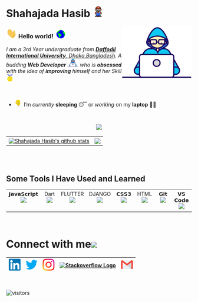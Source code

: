 # Shahajada Hasib <img src="https://github.com/Emon526/Emon526/blob/main/Assets/Mario_Hello_Big.gif" width="30px">

<img align="right" alt="PC GIF" src="https://github.com/Emon526/Emon526/blob/main/Assets/Developer.gif" width="190" />

### <img src="https://github.com/Emon526/Emon526/blob/main/Assets/Hi.gif" width="29px"> **Hello world!** &nbsp;<img src="https://github.com/Emon526/Emon526/blob/main/Assets/Earth.gif" width="24px">

<p>
  <em>
    I am a 3rd Year undergraduate from <a href="https://daffodilvarsity.edu.bd//"> <b>Daffodil International University</b>, Dhaka,Bangladesh</a>.  
    A budding <b>Web Developer</b> <img src="https://github.com/Emon526/Emon526/blob/main/Assets/Developer.gif" width="30px">  who is <b>obsessed</b>
    with the idea of <b>improving</b> himself and her Skill <img src="https://github.com/Emon526/Emon526/blob/main/Assets/Medal.gif" width="20px">
  </em>  
</p>

<br>

- <img alt="GIF" src="https://github.com/Emon526/Emon526/blob/main/Assets/wave.gif" width="20vw" /> I’m _currently_ **sleeping** 😴 or _working_ on my **laptop** 👨‍💻
<!-- - <img alt="GIF" src="https://github.com/Emon526/Emon526/blob/main/Assets/gandalf_parrot.gif" width="20vw" /> I’m *currently learning* how to **flex README** on my **profile** 💪.
- <img alt="GIF" src="https://github.com/Emon526/Emon526/blob/main/Assets/headbang.gif" width="20vw" /> I’m _looking to collaborate_ on **python 🐍 projects**.
- <img alt="GIF" src="https://github.com/Emon526/Emon526/blob/main/Assets/Assets/hmm.gif" width="20vw" /> I’m _looking_ for _help_ with **wifi connection 🌐**
- <img alt="GIF" src="https://github.com/Emon526/Emon526/blob/main/Assets/happy.gif" width="20vw" /> _Ask me_ about **why do I think aliens 👽 exist.**
- <img alt="GIF" src="https://github.com/Emon526/Emon526/blob/main/Assets/powerup.gif" width="20vw" /> **Pronouns:** [_He/Him_](https://pronoun.is/he) 🧔
- <img alt="GIF" src="https://github.com/Emon526/Emon526/blob/main/Assets/coin.gif" width="20vw" /> **Fun fact:** My _smartness_ 💡 lies in my _laziness_ 😴 -->

<br>
<p align="center">

 <a href="https://git.io/streak-stats">
        <img src="https://github-readme-streak-stats.herokuapp.com?user=Shahajadahasib&theme=black-ice&hide_border=true&date_format=M%20j%5B%2C%20Y%5D&background=0D1117"/>
        </a>
</p>

<table align = center>

  <tr>
    <td>
 <a href="https://github.com/Shahajadahasib">
 <img align="center" src="https://github-readme-stats.vercel.app/api?username=Shahajadahasib&show_icons=true&theme=dark&line_height=27" alt="Shahajada Hasib's github stats"/>
</a>
 </td>
  <td>
  
  <a href="https://github.com/Shahajadahasib">
  <img align="center" src="https://github-readme-stats.vercel.app/api/top-langs/?username=Shahajadahasib&theme=dark&hide_langs_below=1" />
</a>

  </td>


</tr>

</table>
<br>

<br>

## Some Tools I Have Used and Learned

 <table>
  <tbody>
    <tr valign="top">
    <td width="12.5%" align="center">
        <span>𝗝𝗮𝘃𝗮𝗦𝗰𝗿𝗶𝗽𝘁</span> <br> 
        <img height="64px" src="https://static.cdnlogo.com/logos/p/3/python.svg">
      </td>
      <td width="12.5%" align="center">
        <span>Dart</span><br>
        <img height="64px" src="https://static.cdnlogo.com/logos/d/66/dart.svg">
      </td>
      <td width="12.5%" align="center">
        <span>FLUTTER</span><br>
        <img height="64px" src="https://static.cdnlogo.com/logos/f/30/flutter.svg">
      </td>
        <td width="12.5%" align="center">
        <span>DJANGO</span><br>
        <img height="64px" src="https://static.cdnlogo.com/logos/d/97/django-community.svg">
      </td>
      <td width="12.5%" align="center">
        <span>𝗖𝗦𝗦𝟯</span><br>
        <img height="64px" src="https://static.cdnlogo.com/logos/c/18/css.svg">
      </td>
      <td width="12.5%" align="center">
        <span>HTML</span><br>
        <img height="64px" src="https://static.cdnlogo.com/logos/h/84/html.svg">
      </td>
      <td width="12.5%" align="center">
        <span>𝗚𝗶𝘁</span><br>
        <img height="64px" src="https://cdn.svgporn.com/logos/git-icon.svg">
      </td>
      <td width="12.5%" align="center">
        <span>𝗩𝗦 𝗖𝗼𝗱𝗲</span><br>
        <img height="64px" src="https://cdn.svgporn.com/logos/visual-studio-code.svg">
      </td>
    </tr>

  </tbody>
</table>
<br>

# Connect with me<img src="https://github.com/Shahajadahasib/assets/blob/master/wave.gif" height="32px">

| [<img src="https://github.com/Emon526/Emon526/blob/main/Assets/Linkedin.svg" alt="Linkedin Logo" width="32">](https://www.linkedin.com/in/md-hasib-b51176210/) | [<img src="https://github.com/Emon526/Emon526/blob/main/Assets/Twitter.svg" alt="Twitter Logo" width="32">](https://twitter.com/HasibShahajada) | [<img src="https://github.com/Emon526/Emon526/blob/main/Assets/Instagram.svg" alt="instagram logo" width="32">](https://www.instagram.com/shahajada_hasib/) | [<img src="https://cdn.svgporn.com/logos/stackoverflow-icon.svg" alt="Stackoverflow Logo" width="28">](https://stackoverflow.com/users/19805173/shahajada-hasib?tab=profile) | [<img src="https://github.com/Emon526/Emon526/blob/main/Assets/Gmail.svg" alt="Gmail logo" height="32">](mailto:emonats526@gmail.com) |
| :------------------------------------------------------------------------------------------------------------------------------------------------------------: | :---------------------------------------------------------------------------------------------------------------------------------------------: | :---------------------------------------------------------------------------------------------------------------------------------------------------------: | :--------------------------------------------------------------------------------------------------------------------------------------------------------------------------: | :-----------------------------------------------------------------------------------------------------------------------------------: |

<br>

![visitors](https://visitor-badge.laobi.icu/badge?page_id=Shahajadahasib)

<!-- # demo2

A new Flutter project.

## Getting Started

This project is a starting point for a Flutter application.

A few resources to get you started if this is your first Flutter project:

- [Lab: Write your first Flutter app](https://docs.flutter.dev/get-started/codelab)
- [Cookbook: Useful Flutter samples](https://docs.flutter.dev/cookbook)

For help getting started with Flutter development, view the
[online documentation](https://docs.flutter.dev/), which offers tutorials,
samples, guidance on mobile development, and a full API reference.

<table align = center>
  <tr>
    <td>
          <img src="preview/1.png" width="300" height="650" />
  </td>
      <td>
            <img src="preview/2.png" width="300" height="650" />
  </td>

  <td>
            <img src="preview/3.png" width="300" height="650" />
  </td>
  </tr>
    </table> -->
